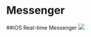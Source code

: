 # Messenger
##iOS Real-time Messenger
<img src="https://avatanplus.com/files/resources/original/5795e5d5595d81562189c976.png"/>

